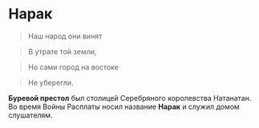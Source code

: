 # Нарак

> Наш народ они винят

> В утрате той земли,

> Но сами город на востоке

> Не уберегли.

**Буревой престол** был столицей Серебряного королевства Натанатан. Во время Войны Расплаты носил название **Нарак** и служил домом слушателям.
